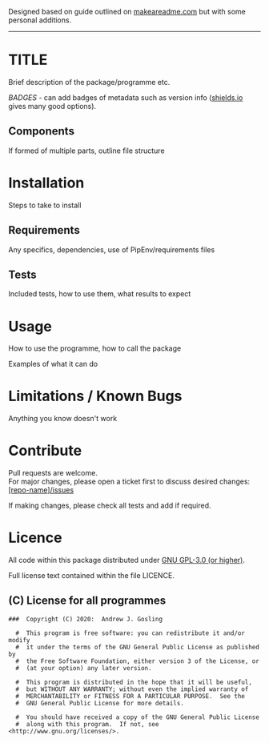 Designed based on guide outlined on [makeareadme.com](https://www.makeareadme.com/) but with some personal additions.

---

# TITLE

Brief description of the package/programme etc.

*BADGES* - can add badges of metadata such as version info  ([shields.io](https://shields.io/) gives many good options).

## Components

If formed of multiple parts, outline file structure

# Installation

Steps to take to install

## Requirements

Any specifics, dependencies, use of PipEnv/requirements files

## Tests

Included tests, how to use them, what results to expect

# Usage

How to use the programme, how to call the package

Examples of what it can do

# Limitations / Known Bugs

Anything you know doesn't work

# Contribute

Pull requests are welcome.  
For major changes, please open a ticket first to discuss desired changes:  [[repo-name]/issues](http://github.com/agosling/[repo-name]/issues)

If making changes, please check all tests and add if required.

# Licence

All code within this package distributed under [GNU GPL-3.0 (or higher)](https://opensource.org/licenses/GPL-3.0).

Full license text contained within the file LICENCE.

##  (C) License for all programmes

```
###  Copyright (C) 2020:  Andrew J. Gosling

  #  This program is free software: you can redistribute it and/or modify
  #  it under the terms of the GNU General Public License as published by
  #  the Free Software Foundation, either version 3 of the License, or
  #  (at your option) any later version.

  #  This program is distributed in the hope that it will be useful,
  #  but WITHOUT ANY WARRANTY; without even the implied warranty of
  #  MERCHANTABILITY or FITNESS FOR A PARTICULAR PURPOSE.  See the
  #  GNU General Public License for more details.

  #  You should have received a copy of the GNU General Public License
  #  along with this program.  If not, see <http://www.gnu.org/licenses/>.
```
